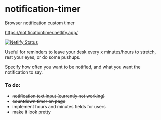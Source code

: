 # notification-timer

Browser notification custom timer

https://notificationtimer.netlify.app/

[![Netlify Status](https://api.netlify.com/api/v1/badges/528a347c-1cfb-42f1-aae0-0a8ab2712270/deploy-status)](https://app.netlify.com/sites/notificationtimer/deploys)

Useful for reminders to leave your desk every x minutes/hours to stretch, rest your eyes, or do some pushups.

Specify how often you want to be notified, and what you want the notification to say.

<h3>To do:</h3>
<ul>
  <li><strike>notification text input (currently not working)</strike></li>
  <li><strike>countdown timer on page</strike></li>
  <li>implement hours and minutes fields for users</li>
  <li>make it look pretty</li>
</ul>
